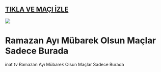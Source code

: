 ## <a href="https://shorten.is/nanotv">TIKLA VE MAÇI İZLE</a>

<a href="https://shorten.is/nanotv"><img src="https://media2.giphy.com/media/v1.Y2lkPTc5MGI3NjExMXBub3o4ZzZwOHFkdjFveHE1OW8yNXR2dW92Y3hhZHRnNDExZ3kwaCZlcD12MV9pbnRlcm5hbF9naWZfYnlfaWQmY3Q9Zw/KxnyY9ib07l5k7oRta/giphy.gif"></a>

# Ramazan Ayı Mübarek Olsun Maçlar Sadece Burada

inat tv Ramazan Ayı Mübarek Olsun Maçlar Sadece Burada
